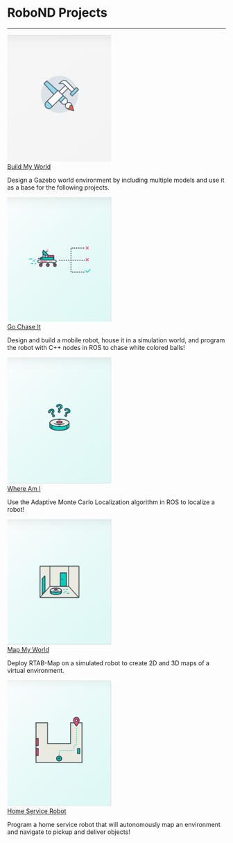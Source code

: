 # RoboND Projects

---

<div class=grid-container>
<img src='img/BuildMyWorld.PNG' width='240'/>
<div class=grid-column>
<a href='https://github.com/raymondngiam/RoboND-BuildMyWorld'>Build My World</a>
<p>Design a Gazebo world environment by including multiple models and use it as a base for the following projects.</p>
</div>
</div>
<div class=grid-container>
<img src='img/GoChaseIt.PNG' width='240'/>
<div class=grid-column>
<a href='https://github.com/raymondngiam/RoboND-GoChaseIt'>Go Chase It</a>
<p>Design and build a mobile robot, house it in a simulation world, and program the robot with C++ nodes in ROS to chase white colored balls! </p>
</div>
</div>
<div class=grid-container>
<img src='img/WhereAmI.PNG' width='240'/>
<div class=grid-column>
<a href='https://github.com/raymondngiam/RoboND-WhereAmI'>Where Am I</a>
<p>Use the Adaptive Monte Carlo Localization algorithm in ROS to localize a robot!</p>
</div>
</div>
<div class=grid-container>
<img src='img/MapMyWorld.PNG' width='240'/>
<div class=grid-column>
<a href='https://github.com/raymondngiam/RoboND-MapMyWorld'>Map My World</a>
<p>Deploy RTAB-Map on a simulated robot to create 2D and 3D maps of a virtual environment.</p>
</div>
</div>
<div class=grid-container>
<img src='img/HomeServiceRobot.PNG' width='240'/>
<div class=grid-column>
<a href='https://github.com/raymondngiam/RoboND-HomeServiceRobot'>Home Service Robot</a>
<p>Program a home service robot that will autonomously map an environment and navigate to pickup and deliver objects!</p>
</div>
</div>
